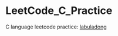 # LeetCode_C_Practice
C language leetcode practice: [labuladong](https://labuladong.github.io/algo/di-ling-zh-bfe1b/shuang-zhi-0f7cc/)

